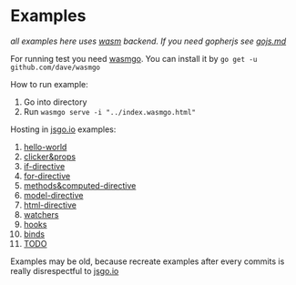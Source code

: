# Examples

*all examples here uses [wasm](https://github.com/gascore/gas-web) backend.
If you need gopherjs see [gojs.md](https://github.com/gascore/gas/blob/master/examples/gojs.md)*

For running test you need [wasmgo](https://github.com/dave/wasmgo).
You can install it by `go get -u github.com/dave/wasmgo`

How to run example:

1. Go into directory
2. Run `wasmgo serve -i "../index.wasmgo.html"`


Hosting in [jsgo.io](https://jsgo.io) examples:

1. [hello-world](https://jsgo.io/5c2d7c2fbaf70f9c43249a39a1efa857cce61527)
2. [clicker&props](https://jsgo.io/ca838e25fe2f8b4045629ffbbafea4e4344dc144)
3. [if-directive](https://jsgo.io/277b7d18ed6d5a7aa007155e72eb54aa08b16813)
4. [for-directive](https://jsgo.io/7e6866d8140894117824cdc78e59d448d698325a)
5. [methods&computed-directive](https://jsgo.io/9af6e9522796a349d978ff5ca1411a256cc01dca)
6. [model-directive](https://jsgo.io/5607d4d8ffaace2860c684cfe5d42300c534cf00)
7. [html-directive](https://jsgo.io/ab65c638e02a18c712e05ca3d2a596636ef6fb4c)
8. [watchers](https://jsgo.io/5d5c31031119d6fe644cfeb97844e5a7c986deb7)
9. [hooks](https://jsgo.io/fefbe168d29655e42b71460212723b2c04536164)
10. [binds](https://jsgo.io/327e3e50677329e8963ccc55051832d7c0609c28)
11. [TODO](https://jsgo.io/27d3eec6f8a6debfb30ebac2434b36ec66dd71d6)

Examples may be old, because recreate examples after every commits is really disrespectful to [jsgo.io](https://jsgo.io)